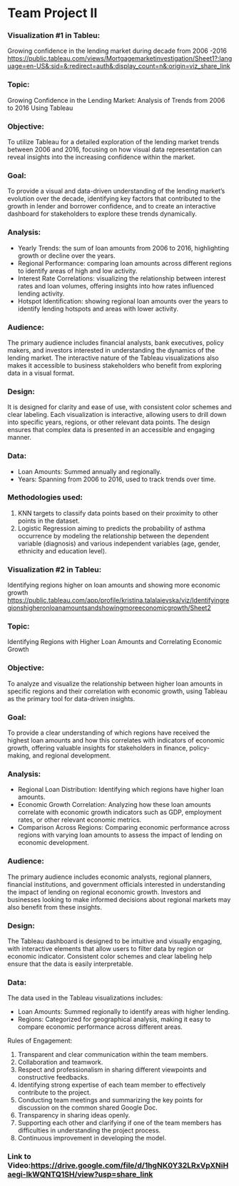 # Team Project II

### Visualization #1 in Tableu:
Growing confidence in the lending market during decade from 2006 -2016
https://public.tableau.com/views/Mortgagemarketinvestigation/Sheet1?:language=en-US&:sid=&:redirect=auth&:display_count=n&:origin=viz_share_link  

### Topic:  
 Growing Confidence in the Lending Market: Analysis of Trends from 2006 to 2016 Using Tableau

### Objective:  
 To utilize Tableau for a detailed exploration of the lending market trends between 2006 and 2016, focusing on how visual data representation can reveal insights into the increasing confidence within the market.

### Goal:  
To provide a visual and data-driven understanding of the lending market’s evolution over the decade, identifying key factors that contributed to the growth in lender and borrower confidence, and to create an interactive dashboard for stakeholders to explore these trends dynamically.
### Analysis:   
 - Yearly Trends: the sum of loan amounts from 2006 to 2016, highlighting growth or decline over the years.
 - Regional Performance:  comparing loan amounts across different regions to identify areas of high and low activity.
 - Interest Rate Correlations:  visualizing  the relationship between interest rates and loan volumes, offering insights into how rates influenced lending activity.
 - Hotspot Identification: showing regional loan amounts over the years to identify lending hotspots and areas with lower activity.
 
 ### Audience:  
The primary audience includes financial analysts, bank executives, policy makers, and investors interested in understanding the dynamics of the lending market. The interactive nature of the Tableau visualizations also makes it accessible to business stakeholders who benefit from exploring data in a visual format.
### Design:  
It is  designed for clarity and ease of use, with consistent color schemes and clear labeling. Each visualization is interactive, allowing users to drill down into specific years, regions, or other relevant data points. The design ensures that complex data is presented in an accessible and engaging manner.
### Data:  
- Loan Amounts: Summed annually and regionally.
- Years: Spanning from 2006 to 2016, used to track trends over time.

### Methodologies used:
 1. KNN targets  to classify data points based on their proximity to other points in the dataset.
 2. Logistic Regression aiming  to predicts the probability of asthma occurrence by modeling the relationship between the dependent variable (diagnosis)  and various independent variables (age, gender, ethnicity and education level).

### Visualization #2 in Tableu:
Identifying regions higher on loan amounts and showing more economic growth 
https://public.tableau.com/app/profile/kristina.talalaievska/viz/Identifyingregionshigheronloanamountsandshowingmoreeconomicgrowth/Sheet2

### Topic:  
Identifying Regions with Higher Loan Amounts and Correlating Economic Growth

### Objective:  
To analyze and visualize the relationship between higher loan amounts in specific regions and their correlation with economic growth, using Tableau as the primary tool for data-driven insights.

### Goal:  
To provide a clear understanding of which regions have received the highest loan amounts and how this correlates with indicators of economic growth, offering valuable insights for stakeholders in finance, policy-making, and regional development.
### Analysis:  
 - Regional Loan Distribution: Identifying which regions have higher loan amounts.
- Economic Growth Correlation: Analyzing how these loan amounts correlate with economic growth indicators such as GDP, employment rates, or other relevant economic metrics.
- Comparison Across Regions: Comparing economic performance across regions with varying loan amounts to assess the impact of lending on economic development.
### Audience:  
The primary audience includes economic analysts, regional planners, financial institutions, and government officials interested in understanding the impact of lending on regional economic growth. Investors and businesses looking to make informed decisions about regional markets may also benefit from these insights.
### Design:  
The Tableau dashboard is designed to be intuitive and visually engaging, with interactive elements that allow users to filter data by region or economic indicator. Consistent color schemes and clear labeling help ensure that the data is easily interpretable.
### Data:  
The data used in the Tableau visualizations includes:
- Loan Amounts: Summed regionally to identify areas with higher lending.
- Regions: Categorized for geographical analysis, making it easy to compare economic performance across different areas.


 Rules of Engagement:
 1. Transparent and clear communication within the team members.
 2. Collaboration and teamwork.
 3. Respect and professionalism in sharing different viewpoints and constructive feedbacks.
 4. Identifying strong expertise of each team member to effectively contribute to the project.
 5. Conducting team meetings and summarizing the key points for discussion on the common shared Google Doc.
 6. Transparency in sharing ideas openly.
 7. Supporting each other and clarifying if one of the team members has difficulties in understanding the project process.
 8. Continuous improvement in developing the model.

  ### Link to Video:https://drive.google.com/file/d/1hgNK0Y32LRxVpXNiHaegi-lkWQNTQ1SH/view?usp=share_link   
